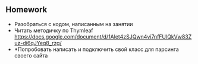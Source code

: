 ## Homework

- Разобраться с кодом, написанным на занятии
- Читать методичку по Thymleaf https://docs.google.com/document/d/1Alet4zSJQwn4vi7nfFUlQkVw83Zuz-di6qJYeq8_rzg/
- *Попробовать написать и подключить свой класс для парсинга своего сайта
